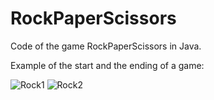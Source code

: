 # RockPaperScissors

Code of the game RockPaperScissors in Java.

Example of the start and the ending of a game:

![Rock1](https://user-images.githubusercontent.com/15103657/123313064-63d1c780-d529-11eb-86c7-89f2e3614f4e.png)
![Rock2](https://user-images.githubusercontent.com/15103657/123313066-6502f480-d529-11eb-8e4e-655500b2d4ee.png)

